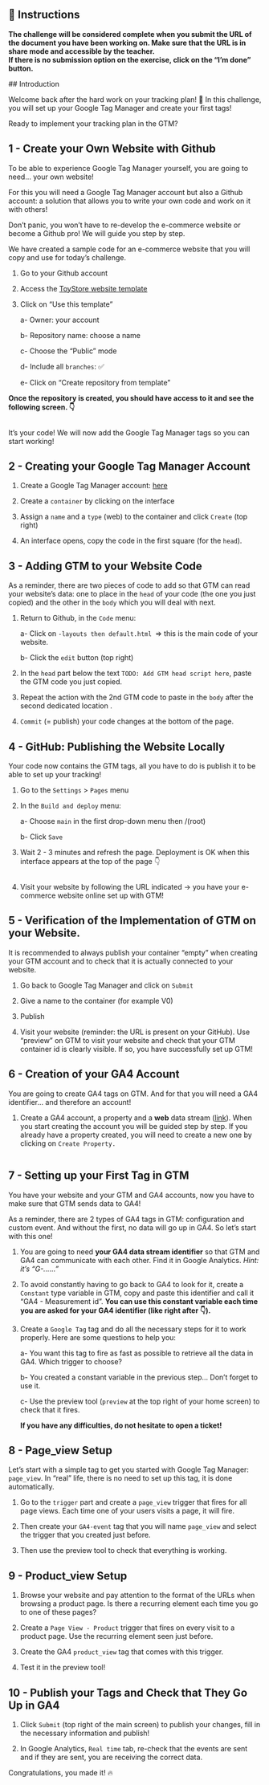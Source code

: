 <div role="tabpanel" class="tab-pane active" id="exercise-instructions">

<div id="exercice-content" class="px-5 py-3">


<h2 id="instructions">🎯&nbsp;Instructions</h2>

<p><strong>The challenge will be considered complete when you submit the URL of the document you have been working on. Make sure that the URL is in share mode and accessible by the teacher.</strong><br>
<strong>If there is no submission option on the exercise, click on the “I’m done” button.</strong></p>

<p>## Introduction</p>

<p>Welcome back after the hard work on your tracking plan! 🚀&nbsp;In this challenge, you will set up your Google Tag Manager and create your first tags!</p>

<p>Ready to implement your tracking plan in the GTM?</p>

<h2 id="1---create-your-own-website-with-github">1 - Create your Own Website with Github</h2>

<p>To be able to experience Google Tag Manager yourself, you are going to need… your own website!</p>

<p>For this you will need a Google Tag Manager account but also a Github account: a solution that allows you to write your own code and work on it with others!</p>

<p>Don’t panic, you won’t have to re-develop the e-commerce website or become a Github pro! We will guide you step by step.</p>

<p>We have created a sample code for an e-commerce website that you will copy and use for today’s challenge.</p>

<ol>
<li>
<p>Go to your Github account</p>
</li>
<li>
<p>Access the <a href="https://github.com/lewagon/ecommerce-template" target="_blank">ToyStore website template</a></p>
</li>
<li>
<p>Click on “Use this template”</p>

<p>a- Owner: your account</p>

<p>b- Repository name: choose a name</p>

<p>c- Choose the “Public” mode</p>

<p>d- Include all <code>branches</code>: ✅</p>

<p>e- Click on “Create repository from template”</p>
</li>
</ol>

<p><strong>Once the repository is created, you should have access to it and see the following screen. 👇</strong></p>

<p><img src="https://lh6.googleusercontent.com/S3f5-uuwPfFqek5e5s-EEg_lTfLfq9tw-Q1IeaevnZmJLGHi_k0jkKnLl4T1FqmmPqiwawyAsM4L5WrCbZd_jJZSwL8zHcyvBk3VQiVlZsrkyE-vMncmiAwpx4YEfYYNeSHSOGCfag6UvuKMTKNK" alt=""></p>

<p>It’s your code! We will now add the Google Tag Manager tags so you can start working!</p>

<h2 id="2---creating-your-google-tag-manager-account">2 - Creating your Google Tag Manager Account</h2>

<ol>
<li>
<p>Create a Google Tag Manager account: <a href="https://tagmanager.google.com/" target="_blank">here</a></p>
</li>
<li>
<p>Create a <code>container</code> by clicking on the interface</p>
</li>
<li>
<p>Assign a <code>name</code> and a <code>type</code> (web) to the container and click <code>Create</code> (top right)</p>
</li>
<li>
<p>An interface opens, copy the code in the first square (for the <code>head</code>).</p>
</li>
</ol>

<h2 id="3---adding-gtm-to-your-website-code">3 - Adding GTM to your Website Code</h2>

<p>As a reminder, there are two pieces of code to add so that GTM can read your website’s data: one to place in the <code>head</code> of your code (the one you just copied) and the other in the <code>body</code> which you will deal with next.</p>

<ol>
<li>
<p>Return to Github, in the <code>Code</code> menu:</p>

<p>a- Click on <code>-layouts then default.html </code>=&gt; this is the main code of your website.</p>

<p>b- Click the <code>edit</code> button (top right)</p>
</li>
<li>
<p>In the <code>head</code> part below the text <code>TODO: Add GTM head script here</code>, paste the GTM code you just copied.</p>
</li>
<li>
<p>Repeat the action with the 2nd GTM code to paste in the <code>body</code> after the second dedicated location .</p>
</li>
<li>
<p><code>Commit</code> (= publish) your code changes at the bottom of the page.</p>
</li>
</ol>

<h2 id="4---github-publishing-the-website-locally">4 - GitHub: Publishing the Website Locally</h2>

<p>Your code now contains the GTM tags, all you have to do is publish it to be able to set up your tracking!</p>

<ol>
<li>
<p>Go to the <code>Settings</code> &gt; <code>Pages</code> menu</p>
</li>
<li>
<p>In the <code>Build and deploy</code> menu:</p>

<p>a- Choose <code>main</code> in the first drop-down menu then /(root)</p>

<p>b- Click <code>Save</code></p>
</li>
<li>
<p>Wait 2 - 3 minutes and refresh the page. Deployment is OK when this interface appears at the top of the page 👇</p>

<p><img src="https://lh4.googleusercontent.com/LkqmYvQmAALCxBAnqcE9_6bbwpTgQrg-vjkPlYtr8CHz2r4cRNadpY3_IOFzxIQBDbIcAxf6naqwbfhUbh1ZCW3nxmwWqA3YBTu-WEFHKUd74jJ97_lNZfGuW9EXJkLWXDk5nw00gBb1IRMi9tB5" alt=""></p>
</li>
<li>
<p>Visit your website by following the URL indicated → you have your e-commerce website online set up with GTM!</p>
</li>
</ol>

<h2 id="5---verification-of-the-implementation-of-gtm-on-your-website">5 - Verification of the Implementation of GTM on your Website.</h2>

<p>It is recommended to always publish your container “empty” when creating your GTM account and to check that it is actually connected to your website.</p>

<ol>
<li>
<p>Go back to Google Tag Manager and click on <code>Submit</code></p>
</li>
<li>
<p>Give a name to the container (for example V0)</p>
</li>
<li>
<p>Publish</p>
</li>
<li>
<p>Visit your website (reminder: the URL is present on your GitHub). Use “preview” on GTM to visit your website and check that your GTM container id is clearly visible. If so, you have successfully set up GTM!</p>
</li>
</ol>

<h2 id="6---creation-of-your-ga4-account">6 - Creation of your GA4 Account</h2>

<p>You are going to create GA4 tags on GTM. And for that you will need a GA4 identifier… and therefore an account!</p>

<ol>
<li>
<p>Create a GA4 account, a property and a <strong>web</strong> data stream (<a href="https://analytics.google.com/" target="_blank">link</a>). When you start creating the account you will be guided step by step. If you already have a property created, you will need to create a new one by clicking on <code>Create Property.</code></p>

<p><img src="https://lh5.googleusercontent.com/CAVu_svB2W6NDbwCnqg-vSDHgltpWpz1WZvl-Vi5Sra7YhXQQ62AukS8-JUTpG12oMUuRux9JPa3Oa80zQs0XuFhgEugjMYTVc_BHeX0iuhemqRWy7Egcko40ftoEOOalIjjEYMDxhG2kLnoIf9S" alt=""></p>
</li>
</ol>

<h2 id="7---setting-up-your-first-tag-in-gtm">7 - Setting up your First Tag in GTM</h2>

<p>You have your website and your GTM and GA4 accounts, now you have to make sure that GTM sends data to GA4!</p>

<p>As a reminder, there are 2 types of GA4 tags in GTM: configuration and custom event. And without the first, no data will go up in GA4. So let’s start with this one!</p>

<ol>
<li>
<p>You are going to need <strong>your GA4 data stream identifier</strong> so that GTM and GA4 can communicate with each other. Find it in Google Analytics. <em>Hint: it’s “G-……”</em></p>
</li>
<li>
<p>To avoid constantly having to go back to GA4 to look for it, create a <code>Constant</code> type variable in GTM, copy and paste this identifier and call it “GA4 - Measurement id”. <strong>You can use this constant variable each time you are asked for your GA4 identifier (like right after 👇).</strong></p>
</li>
<li>
<p>Create a <code>Google Tag</code> tag and do all the necessary steps for it to work properly. Here are some questions to help you:</p>

<p>a- You want this tag to fire as fast as possible to retrieve all the data in GA4. Which trigger to choose?</p>

<p>b- You created a constant variable in the previous step… Don’t forget to use it.</p>

<p>c- Use the preview tool (<code>preview</code> at the top right of your home screen) to check that it fires.</p>

<p><strong>If you have any difficulties, do not hesitate to open a ticket!</strong></p>
</li>
</ol>

<h2 id="8---page_view-setup">8 - Page_view Setup</h2>

<p>Let’s start with a simple tag to get you started with Google Tag Manager: <code>page_view</code>. In “real” life, there is no need to set up this tag, it is done automatically.</p>

<ol>
<li>
<p>Go to the <code>trigger</code> part and create a <code>page_view</code> trigger that fires for all page views. Each time one of your users visits a page, it will fire.</p>
</li>
<li>
<p>Then create your <code>GA4-event</code> tag that you will name <code>page_view</code> and select the trigger that you created just before.</p>
</li>
<li>
<p>Then use the preview tool to check that everything is working.</p>
</li>
</ol>

<h2 id="9---product_view-setup">9 - Product_view Setup</h2>

<ol>
<li>
<p>Browse your website and pay attention to the format of the URLs when browsing a product page. Is there a recurring element each time you go to one of these pages?</p>
</li>
<li>
<p>Create a <code>Page View - Product</code> trigger that fires on every visit to a product page. Use the recurring element seen just before.</p>
</li>
<li>
<p>Create the GA4 <code>product_view</code> tag that comes with this trigger.</p>
</li>
<li>
<p>Test it in the preview tool!</p>
</li>
</ol>

<h2 id="10---publish-your-tags-and-check-that-they-go-up-in-ga4">10 - Publish your Tags and Check that They Go Up in GA4</h2>

<ol>
<li>
<p>Click <code>Submit</code> (top right of the main screen) to publish your changes, fill in the necessary information and publish!</p>
</li>
<li>
<p>In Google Analytics, <code>Real time</code> tab, re-check that the events are sent and if they are sent, you are receiving the correct data.</p>
</li>
</ol>

<p>Congratulations, you made it! 🔥</p>



</div>
</div>